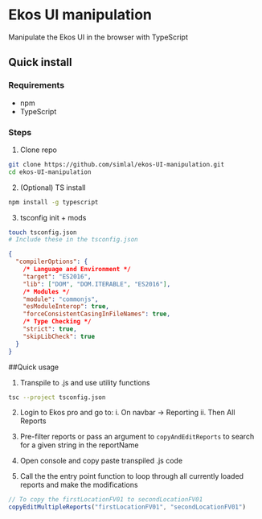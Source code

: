 # Ekos UI manipulation

Manipulate the Ekos UI in the browser with TypeScript

## Quick install
### Requirements
- npm
- TypeScript

### Steps
1. Clone repo
```bash
git clone https://github.com/simlal/ekos-UI-manipulation.git
cd ekos-UI-manipulation
```
2. (Optional) TS install

```bash
npm install -g typescript
```

3. tsconfig init + mods

```bash
touch tsconfig.json
# Include these in the tsconfig.json
```
```JSON
{
  "compilerOptions": {
    /* Language and Environment */
    "target": "ES2016",
    "lib": ["DOM", "DOM.ITERABLE", "ES2016"],
    /* Modules */
    "module": "commonjs",
    "esModuleInterop": true,
    "forceConsistentCasingInFileNames": true,
    /* Type Checking */
    "strict": true,
    "skipLibCheck": true
  }
}
```
##Quick usage
1. Transpile to .js and use utility functions
```bash
tsc --project tsconfig.json
```

2. Login to Ekos pro and go to:
    i. On navbar -> Reporting
    ii. Then All Reports

3. Pre-filter reports or pass an argument to `copyAndEditReports` to search for a given string in the reportName

4. Open console and copy paste transpiled .js code

5. Call the the entry point function to loop through all currently loaded reports and make the modifications
```javascript
// To copy the firstLocationFV01 to secondLocationFV01
copyEditMultipleReports("firstLocationFV01", "secondLocationFV01")
```


